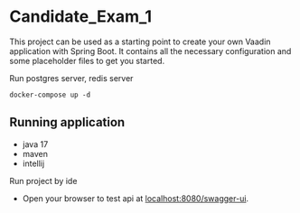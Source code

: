 # Candidate_Exam_1

This project can be used as a starting point to create your own Vaadin application with Spring Boot.
It contains all the necessary configuration and some placeholder files to get you started.



Run postgres server, redis server

```
docker-compose up -d 
```

## Running application
- java 17
- maven
- intellij

Run project by ide

- Open your browser to test api at [localhost:8080/swagger-ui]().

